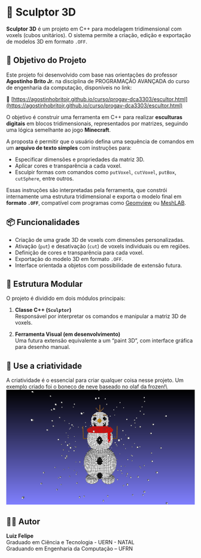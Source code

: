 # 🧊 Sculptor 3D

**Sculptor 3D** é um projeto em C++ para modelagem tridimensional com voxels (cubos unitários). O sistema permite a criação, edição e exportação de modelos 3D em formato `.OFF`.



## 🎯 Objetivo do Projeto

Este projeto foi desenvolvido com base nas orientações do professor **Agostinho Brito Jr.** na disciplina de PROGRAMAÇÃO AVANÇADA do curso de engenharia da computação, disponíveis no link:

🔗 [https://agostinhobritojr.github.io/curso/progav-dca3303/escultor.html](https://agostinhobritojr.github.io/curso/progav-dca3303/escultor.html)

O objetivo é construir uma ferramenta em C++ para realizar **esculturas digitais** em blocos tridimensionais, representados por matrizes, seguindo uma lógica semelhante ao jogo **Minecraft**.

A proposta é permitir que o usuário defina uma sequência de comandos em um **arquivo de texto simples** com instruções para:

- Especificar dimensões e propriedades da matriz 3D.
- Aplicar cores e transparência a cada voxel.
- Esculpir formas com comandos como `putVoxel`, `cutVoxel`, `putBox`, `cutSphere`, entre outros.

Essas instruções são interpretadas pela ferramenta, que constrói internamente uma estrutura tridimensional e exporta o modelo final em **formato `.OFF`**, compatível com programas como [Geomview](http://www.geomview.org/) ou [MeshLAB](https://apps.microsoft.com/detail/9N4TL5DXC6C0?hl=neutral&gl=BR&ocid=pdpshare).

## 📦 Funcionalidades

- Criação de uma grade 3D de voxels com dimensões personalizadas.
- Ativação (`put`) e desativação (`cut`) de voxels individuais ou em regiões.
- Definição de cores e transparência para cada voxel.
- Exportação do modelo 3D em formato `.OFF`.
- Interface orientada a objetos com possibilidade de extensão futura.

## 🧩 Estrutura Modular

O projeto é dividido em dois módulos principais:

1. **Classe C++ (`Sculptor`)**  
   Responsável por interpretar os comandos e manipular a matriz 3D de voxels.

2. **Ferramenta Visual (em desenvolvimento)**  
   Uma futura extensão equivalente a um “paint 3D”, com interface gráfica para desenho manual.

## 🧩 Use a criatividade

A criatividade é o essencial para criar qualquer coisa nesse projeto. Um exemplo criado foi o boneco de neve baseado no olaf da frozen!\\
![Boneco de neve](snapshot01.png)  



## 👨‍💻 Autor

**Luiz Felipe**  
Graduado em Ciência e Tecnologia - UERN - NATAL\
Graduando em Engenharia da Computação – UFRN



